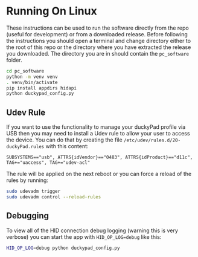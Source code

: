 # Running On Linux

These instructions can be used to run the software directly from the repo (useful for development) or from a downloaded release. Before following the instructions you should open a terminal and change directory either to the root of this repo or the directory where you have extracted the release you downloaded. The directory you are in should contain the `pc_software` folder.

```bash
cd pc_software
python -m venv venv
. venv/bin/activate
pip install appdirs hidapi
python duckypad_config.py
```

## Udev Rule

If you want to use the functionality to manage your duckyPad profile via USB then you may need to install a Udev rule to allow your user to access the device. You can do that by creating the file `/etc/udev/rules.d/20-duckyPad.rules` with this content:

```
SUBSYSTEMS=="usb", ATTRS{idVendor}=="0483", ATTRS{idProduct}=="d11c", TAG+="uaccess", TAG+="udev-acl"
```

The rule will be applied on the next reboot or you can force a reload of the rules by running:

```bash
sudo udevadm trigger
sudo udevadm control --reload-rules
```

## Debugging

To view all of the HID connection debug logging (warning this is very verbose) you can start the app with `HID_OP_LOG=debug` like this:

```bash
HID_OP_LOG=debug python duckypad_config.py
```
